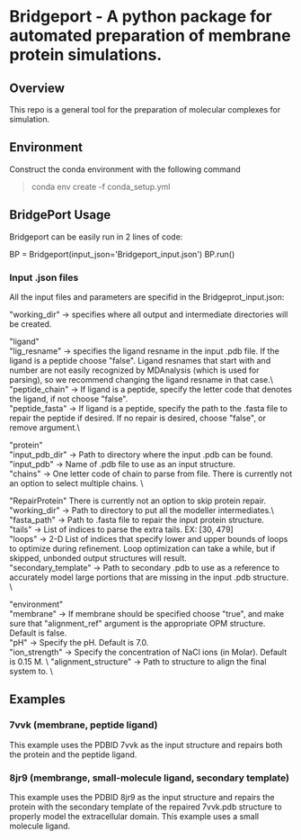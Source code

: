 # Bridgeport - A python package for automated preparation of membrane protein simulations.
## Overview
This repo is a general tool for the preparation of molecular complexes for simulation.

## Environment
Construct the conda environment with the following command

> conda env create -f conda_setup.yml

## BridgePort Usage 
Bridgeport can be easily run in 2 lines of code:

BP = Bridgeport(input_json='Bridgeport_input.json')
BP.run()

### Input .json files
All the input files and parameters are specifid in the Bridgeprot_input.json:

"working_dir" -> specifies where all output and intermediate directories will be created.

"ligand"\
    "lig_resname" -> specifies the ligand resname in the input .pdb file. If the ligand is a peptide choose "false". Ligand resnames that start with and number are not easily recognized by MDAnalysis (which is used for parsing), so we recommend changing the ligand resname in that case.\ 
    "peptide_chain" -> If ligand is a peptide, specify the letter code that denotes the ligand, if not choose "false".\
    "peptide_fasta" -> If ligand is a peptide, specify the path to the .fasta file to repair the peptide if desired. If no repair is desired, choose "false", or remove argument.\

"protein"\
    "input_pdb_dir" -> Path to directory where the input .pdb can be found.\
    "input_pdb" -> Name of .pdb file to use as an input structure.\
    "chains" -> One letter code of chain to parse from file. There is currently not an option to select multiple chains. \

"RepairProtein" There is currently not an option to skip protein repair.\
    "working_dir" -> Path to directory to put all the modeller intermediates.\ 
    "fasta_path" -> Path to .fasta file to repair the input protein structure.\
    "tails" -> List of indices to parse the extra tails. EX: [30, 479]\
    "loops" -> 2-D List of indices that specify lower and upper bounds of loops to optimize during refinement. Loop optimization can take a while, but if skipped, unbonded output structures will result. \
    "secondary_template" -> Path to secondary .pdb to use as a reference to accurately model large portions that are missing in the input .pdb structure. \

"environment" \
    "membrane" -> If membrane should be specified choose "true", and make sure that "alignment_ref" argument is the appropriate OPM structure. Default is false. \
    "pH" -> Specify the pH. Default is 7.0.\
    "ion_strength" -> Specify the concentration of NaCl ions (in Molar). Default is 0.15 M. \ 
    "alignment_structure" -> Path to structure to align the final system to. \

## Examples
### 7vvk (membrane, peptide ligand)
This example uses the PDBID 7vvk as the input structure and repairs both the protein and the peptide ligand. 
### 8jr9 (membrange, small-molecule ligand, secondary template)
This example uses the PDBID 8jr9 as the input structure and repairs the protein with the secondary template of the repaired 7vvk.pdb structure to properly model the extracellular domain. This example uses a small molecule ligand. 


